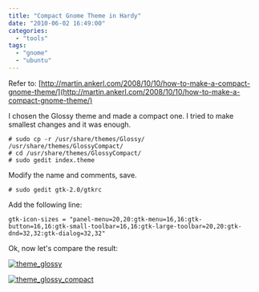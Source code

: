 ```yaml
---
title: "Compact Gnome Theme in Hardy"
date: "2010-06-02 16:49:00"
categories: 
  - "tools"
tags: 
  - "gnome"
  - "ubuntu"
---
```


Refer to: [http://martin.ankerl.com/2008/10/10/how-to-make-a-compact-gnome-theme/](http://martin.ankerl.com/2008/10/10/how-to-make-a-compact-gnome-theme/)

I chosen the Glossy theme and made a compact one. I tried to make smallest changes and it was enough.

```
# sudo cp -r /usr/share/themes/Glossy/ /usr/share/themes/GlossyCompact/
# cd /usr/share/themes/GlossyCompact/
# sudo gedit index.theme
```

Modify the name and comments, save.

```
# sudo gedit gtk-2.0/gtkrc
```

Add the following line:

```
gtk-icon-sizes = "panel-menu=20,20:gtk-menu=16,16:gtk-button=16,16:gtk-small-toolbar=16,16:gtk-large-toolbar=20,20:gtk-dnd=32,32:gtk-dialog=32,32"
```

Ok, now let's compare the result:

[![theme_glossy](images/4641411335_ebeec6b293_z.jpg)](http://www.flickr.com/photos/gonwan1985/4641411335 "theme_glossy by Binhao Qian, on Flickr")

[![theme_glossy_compact](images/4641411233_05716ff8a5_z.jpg)](http://www.flickr.com/photos/gonwan1985/4641411233 "theme_glossy_compact by Binhao Qian, on Flickr")
